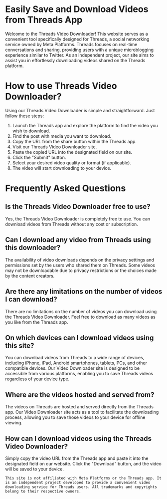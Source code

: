 # Easily Save and Download Videos from Threads App
Welcome to the Threads Video Downloader! This website serves as a convenient tool specifically designed for Threads, a social networking service owned by Meta Platforms. Threads focuses on real-time conversations and sharing, providing users with a unique microblogging experience similar to Twitter. As an independent project, our site aims to assist you in effortlessly downloading videos shared on the Threads platform.

# How to use Threads Video Downloader?
Using our Threads Video Downloader is simple and straightforward. Just follow these steps:

1. Launch the Threads app and explore the platform to find the video you wish to download.
2. Find the post with media you want to download.
3. Copy the URL from the share button within the Threads app.
4. Visit our Threads Video Downloader site.
5. Paste the copied URL into the designated field on our site.
6. Click the "Submit" button.
7. Select your desired video quality or format (if applicable).
8. The video will start downloading to your device.

# Frequently Asked Questions
## Is the Threads Video Downloader free to use?
Yes, the Threads Video Downloader is completely free to use. You can download videos from Threads without any cost or subscription.

## Can I download any video from Threads using this downloader?
The availability of video downloads depends on the privacy settings and permissions set by the users who shared them on Threads. Some videos may not be downloadable due to privacy restrictions or the choices made by the content creators.

## Are there any limitations on the number of videos I can download?
There are no limitations on the number of videos you can download using the Threads Video Downloader. Feel free to download as many videos as you like from the Threads app.

## On which devices can I download videos using this site?
You can download videos from Threads to a wide range of devices, including iPhone, iPad, Android smartphones, tablets, PCs, and other compatible devices. Our Video Downloader site is designed to be accessible from various platforms, enabling you to save Threads videos regardless of your device type.

## Where are the videos hosted and served from?
The videos on Threads are hosted and served directly from the Threads app. Our Video Downloader site acts as a tool to facilitate the downloading process, allowing you to save those videos to your device for offline viewing.

## How can I download videos using the Threads Video Downloader?
Simply copy the video URL from the Threads app and paste it into the designated field on our website. Click the "Download" button, and the video will be saved to your device.

`This site is not affiliated with Meta Platforms or the Threads app. It is an independent project developed to provide a convenient video downloading service for Threads users. All trademarks and copyrights belong to their respective owners.`
